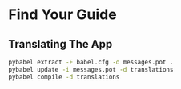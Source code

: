 # Find Your Guide

## Translating The App

```bash
pybabel extract -F babel.cfg -o messages.pot .
pybabel update -i messages.pot -d translations
pybabel compile -d translations
```